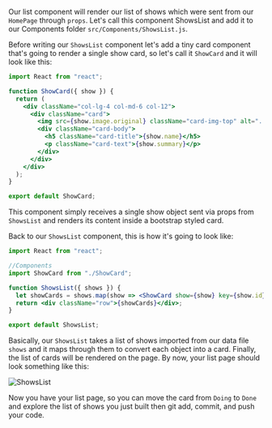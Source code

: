 Our list component will render our list of shows which were sent from our `HomePage` through `props`. Let's call this component ShowsList and add it to our Components folder `src/Components/ShowsList.js`.

Before writing our `ShowsList` component let's add a tiny card component that's going to render a single show card, so let's call it `ShowCard` and it will look like this:

```jsx
import React from "react";

function ShowCard({ show }) {
  return (
    <div className="col-lg-4 col-md-6 col-12">
      <div className="card">
        <img src={show.image.original} className="card-img-top" alt="..." />
        <div className="card-body">
          <h5 className="card-title">{show.name}</h5>
          <p className="card-text">{show.summary}</p>
        </div>
      </div>
    </div>
  );
}

export default ShowCard;
```

This component simply receives a single show object sent via props from `ShowsList` and renders its content inside a bootstrap styled card.

Back to our `ShowsList` component, this is how it's going to look like:

```jsx
import React from "react";

//Components
import ShowCard from "./ShowCard";

function ShowsList({ shows }) {
  let showCards = shows.map(show => <ShowCard show={show} key={show.id} />);
  return <div className="row">{showCards}</div>;
}

export default ShowsList;
```

Basically, our `ShowsList` takes a list of shows imported from our data file `shows` and it maps through them to convert each object into a card. Finally, the list of cards will be rendered on the page. By now, your list page should look something like this:

![ShowsList](https://i.imgur.com/42rPa4s.png)

Now you have your list page, so you can move the card from `Doing` to `Done` and explore the list of shows you just built then git add, commit, and push your code.
